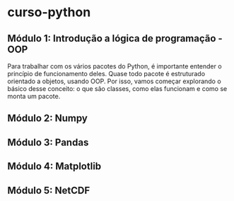 # curso-python

## Módulo 1: Introdução a lógica de programação - OOP
<p> Para trabalhar com os vários pacotes do Python, é importante entender o princípio de funcionamento deles. Quase todo pacote é estruturado orientado a objetos, usando OOP.
Por isso, vamos começar explorando o básico desse conceito: o que são classes, como elas funcionam e como se monta um pacote.</p>

## Módulo 2: Numpy
<p></p>

## Módulo 3: Pandas
<p></p>

## Módulo 4: Matplotlib
<p></p>

## Módulo 5: NetCDF
<p></p>


